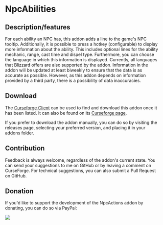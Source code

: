 # NpcAbilities

## Description/features
For each ability an NPC has, this addon adds a line to the game's NPC tooltip. Additionally, it is possible to press a hotkey (configurable) to display more information about the ability.
This includes optional lines for the ability mechanic, range, cast time and dispel type.
Furthermore, you can choose the language in which this information is displayed. Currently, all languages that Blizzard offers are also supported by the addon.
Information in the addon will be updated at least biweekly to ensure that the data is as accurate as possible. 
However, as this addon depends on information provided by a third party, there is a possibility of data inaccuracies. 

## Download
The [Curseforge Client](https://curseforge.overwolf.com/) can be used to find and download this addon once it has been listed. It can also be found on its [Curseforge page](https://www.curseforge.com/wow/addons/npcabilities).

If you prefer to download the addon manually, you can do so by visiting the releases page, selecting your preferred version, and placing it in your addons folder.

## Contribution
Feedback is always welcome, regardless of the addon's current state. You can send your suggestions to me on GitHub or by leaving a comment on CurseForge. For technical suggestions, you can also submit a Pull Request on GitHub.

## Donation
If you'd like to support the development of the NpcActions addon by donating, you can do so via PayPal:

<a href="https://www.paypal.com/donate/?hosted_button_id=7RE8ZBZXNQQH4" rel="nofollow"><img src="https://www.paypalobjects.com/en_US/i/btn/btn_donate_LG.gif"/></a>
